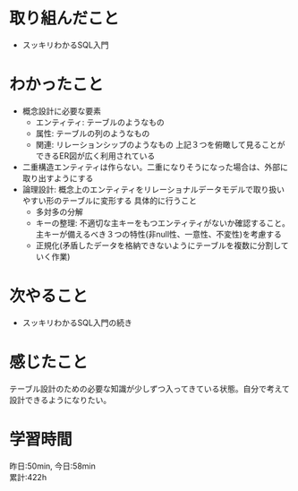 # 取り組んだこと       
- スッキリわかるSQL入門
# わかったこと
- 概念設計に必要な要素
    - エンティティ: テーブルのようなもの
    - 属性: テーブルの列のようなもの
    - 関連: リレーションシップのようなもの
    上記３つを俯瞰して見ることができるER図が広く利用されている
- 二重構造エンティティは作らない。二重になりそうになった場合は、外部に取り出すようにする
- 論理設計: 概念上のエンティティをリレーショナルデータモデルで取り扱いやすい形のテーブルに変形する
  具体的に行うこと
  - 多対多の分解
  - キーの整理: 不適切な主キーをもつエンティティがないか確認すること。主キーが備えるべき３つの特性(非null性、一意性、不変性)を考慮する
  - 正規化(矛盾したデータを格納できないようにテーブルを複数に分割していく作業)
# 次やること  
- スッキリわかるSQL入門の続き
# 感じたこと
テーブル設計のための必要な知識が少しずつ入ってきている状態。自分で考えて設計できるようになりたい。  
# 学習時間  
昨日:50min, 今日:58min  
累計:422h

